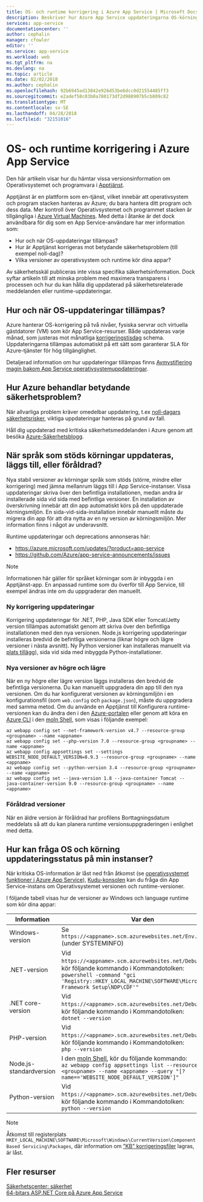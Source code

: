 ```yaml
---
title: OS- och runtime korrigering i Azure App Service | Microsoft Docs
description: Beskriver hur Azure App Service uppdateringarna OS-körningar, och hur du får uppdatera meddelanden.
services: app-service
documentationcenter: ''
author: cephalin
manager: cfowler
editor: ''
ms.service: app-service
ms.workload: web
ms.tgt_pltfrm: na
ms.devlang: na
ms.topic: article
ms.date: 02/02/2018
ms.author: cephalin
ms.openlocfilehash: 92b6945ad13842e926d53be6dcc0d21554485ff3
ms.sourcegitcommit: e2adef58c03b0a780173df2d988907b5cb809c82
ms.translationtype: MT
ms.contentlocale: sv-SE
ms.lasthandoff: 04/28/2018
ms.locfileid: "32151016"
---
```

# <a name="os-and-runtime-patching-in-azure-app-service"></a>OS- och runtime korrigering i Azure App Service

Den här artikeln visar hur du hämtar vissa versionsinformation om Operativsystemet och programvara i [Apptjänst](app-service-web-overview.md). 

Apptjänst är en plattform som en-tjänst, vilket innebär att operativsystem och program stacken hanteras av Azure; du bara hantera ditt program och dess data. Mer kontroll över Operativsystemet och programmet stacken är tillgängliga i [Azure Virtual Machines](https://docs.microsoft.com/azure/virtual-machines/). Med detta i åtanke är det dock användbara för dig som en App Service-användare har mer information som:

-   Hur och när OS-uppdateringar tillämpas?
-   Hur är Apptjänst korrigeras mot betydande säkerhetsproblem (till exempel noll-dag)?
-   Vilka versioner av operativsystem och runtime kör dina appar?

Av säkerhetsskäl publiceras inte vissa specifika säkerhetsinformation. Dock syftar artikeln till att minska problem med maximera transparens i processen och hur du kan hålla dig uppdaterad på säkerhetsrelaterade meddelanden eller runtime-uppdateringar.

## <a name="how-and-when-are-os-updates-applied"></a>Hur och när OS-uppdateringar tillämpas?

Azure hanterar OS-korrigering på två nivåer, fysiska servrar och virtuella gästdatorer (VM) som kör App Service-resurser. Både uppdateras varje månad, som justeras mot månatliga [korrigeringstisdag](https://technet.microsoft.com/security/bulletins.aspx) schema. Uppdateringarna tillämpas automatiskt på ett sätt som garanterar SLA för Azure-tjänster för hög tillgänglighet. 

Detaljerad information om hur uppdateringar tillämpas finns [Avmystifiering magin bakom App Service operativsystemuppdateringar](https://blogs.msdn.microsoft.com/appserviceteam/2018/01/18/demystifying-the-magic-behind-app-service-os-updates/).

## <a name="how-does-azure-deal-with-significant-vulnerabilities"></a>Hur Azure behandlar betydande säkerhetsproblem?

När allvarliga problem kräver omedelbar uppdatering, t.ex [noll-dagars säkerhetsrisker](https://wikipedia.org/wiki/Zero-day_(computing)), viktiga uppdateringar hanteras på grund av fall.

Håll dig uppdaterad med kritiska säkerhetsmeddelanden i Azure genom att besöka [Azure-Säkerhetsblogg](https://azure.microsoft.com/blog/topics/security/). 

## <a name="when-are-supported-language-runtimes-updated-added-or-deprecated"></a>När språk som stöds körningar uppdateras, läggs till, eller föråldrad?

Nya stabil versioner av körningar språk som stöds (större, mindre eller korrigering) med jämna mellanrum läggs till i App Service-instanser. Vissa uppdateringar skriva över den befintliga installationen, medan andra är installerade sida vid sida med befintliga versioner. En installation av överskrivning innebär att din app automatiskt körs på den uppdaterade körningsmiljön. En sida-vid-sida-installation innebär manuellt måste du migrera din app för att dra nytta av en ny version av körningsmiljön. Mer information finns i något av underavsnitt.

Runtime uppdateringar och deprecations annonseras här:

- https://azure.microsoft.com/updates/?product=app-service 
- https://github.com/Azure/app-service-announcements/issues

> [!NOTE] 
> Informationen här gäller för språket körningar som är inbyggda i en Apptjänst-app. En anpassad runtime som du överför till App Service, till exempel ändras inte om du uppgraderar den manuellt.
>
>

### <a name="new-patch-updates"></a>Ny korrigering uppdateringar

Korrigering uppdateringar för .NET, PHP, Java SDK eller Tomcat/Jetty version tillämpas automatiskt genom att skriva över den befintliga installationen med den nya versionen. Node.js korrigering uppdateringar installeras bredvid de befintliga versionerna (liknar högre och lägre versioner i nästa avsnitt). Ny Python versioner kan installeras manuellt via [plats tillägg](https://www.siteextensions.net/packages?q=Tags%3A%22python%22)), sida vid sida med inbyggda Python-installationer.

### <a name="new-major-and-minor-versions"></a>Nya versioner av högre och lägre

När en ny högre eller lägre version läggs installeras den bredvid de befintliga versionerna. Du kan manuellt uppgradera din app till den nya versionen. Om du har konfigurerat versionen av körningsmiljön i en konfigurationsfil (som `web.config` och `package.json`), måste du uppgradera med samma metod. Om du använde en Apptjänst till Konfigurera runtime-versionen kan du ändra den i den [Azure-portalen](https://portal.azure.com) eller genom att köra en [Azure CLI](https://docs.microsoft.com/cli/azure/get-started-with-azure-cli) i den [moln Shell](../cloud-shell/overview.md), som visas i följande exempel:

```azurecli-interactive
az webapp config set --net-framework-version v4.7 --resource-group <groupname> --name <appname>
az webapp config set --php-version 7.0 --resource-group <groupname> --name <appname>
az webapp config appsettings set --settings WEBSITE_NODE_DEFAULT_VERSION=8.9.3 --resource-group <groupname> --name <appname>
az webapp config set --python-version 3.4 --resource-group <groupname> --name <appname>
az webapp config set --java-version 1.8 --java-container Tomcat --java-container-version 9.0 --resource-group <groupname> --name <appname>
```

### <a name="deprecated-versions"></a>Föråldrad versioner

När en äldre version är föråldrad har profilens Borttagningsdatum meddelats så att du kan planera runtime versionsuppgraderingen i enlighet med detta. 

## <a name="how-can-i-query-os-and-runtime-update-status-on-my-instances"></a>Hur kan fråga OS och körning uppdateringsstatus på min instanser?

När kritiska OS-information är låst ned från åtkomst (se [operativsystemet funktioner i Azure App Service](web-sites-available-operating-system-functionality.md)), [Kudu-konsolen](https://github.com/projectkudu/kudu/wiki/Kudu-console) kan du fråga din App Service-instans om Operativsystemet versionen och runtime-versioner. 

I följande tabell visas hur de versioner av Windows och language runtime som kör dina appar:

| Information | Var den |
|-|-|
| Windows-version | Se `https://<appname>.scm.azurewebsites.net/Env.cshtml` (under SYSTEMINFO) |
| .NET-version | Vid `https://<appname>.scm.azurewebsites.net/DebugConsole`, kör följande kommando i Kommandotolken: <br>`powershell -command "gci 'Registry::HKEY_LOCAL_MACHINE\SOFTWARE\Microsoft\Net Framework Setup\NDP\CDF'"` |
| .NET core-version | Vid `https://<appname>.scm.azurewebsites.net/DebugConsole`, kör följande kommando i Kommandotolken: <br> `dotnet --version` |
| PHP-version | Vid `https://<appname>.scm.azurewebsites.net/DebugConsole`, kör följande kommando i Kommandotolken: <br> `php --version` |
| Node.js-standardversion | I den [moln Shell](../cloud-shell/overview.md), kör du följande kommando: <br> `az webapp config appsettings list --resource-group <groupname> --name <appname> --query "[?name=='WEBSITE_NODE_DEFAULT_VERSION']"` |
| Python-version | Vid `https://<appname>.scm.azurewebsites.net/DebugConsole`, kör följande kommando i Kommandotolken: <br> `python --version` |

> [!NOTE]
> Åtkomst till registerplats `HKEY_LOCAL_MACHINE\SOFTWARE\Microsoft\Windows\CurrentVersion\Component Based Servicing\Packages`, där information om [”KB” korrigeringsfiler]((https://docs.microsoft.com/security-updates/SecurityBulletins/securitybulletins)) lagras, är låst.
>
>

## <a name="more-resources"></a>Fler resurser

[Säkerhetscenter: säkerhet](https://www.microsoft.com/TrustCenter/Security/default.aspx)  
[64-bitars ASP.NET Core på Azure App Service](https://gist.github.com/glennc/e705cd85c9680d6a8f1bdb62099c7ac7)
